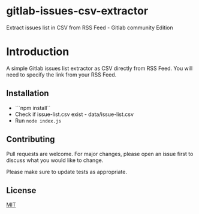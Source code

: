 # gitlab-issues-csv-extractor
Extract issues list in CSV from RSS Feed - Gitlab community Edition



# Introduction 
A simple Gitlab issues list extractor as CSV directly from RSS Feed. You will need to specify the link from your RSS Feed.

## Installation

- ```npm install`` 
- Check if issue-list.csv exist - data/issue-list.csv
- Run ```node index.js ```

## Contributing
Pull requests are welcome. For major changes, please open an issue first to discuss what you would like to change.

Please make sure to update tests as appropriate.

## License
[MIT](https://choosealicense.com/licenses/mit/)
